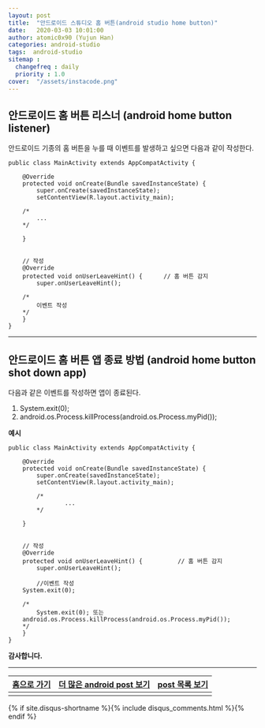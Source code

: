 ```yaml
---
layout: post
title:  "안드로이드 스튜디오 홈 버튼(android studio home button)"
date:   2020-03-03 10:01:00
author: atomic0x90 (Yujun Han)
categories: android-studio
tags:  android-studio
sitemap :
  changefreq : daily
  priority : 1.0
cover:  "/assets/instacode.png"
---
```


## 안드로이드 홈 버튼 리스너 (android home button listener)

안드로이드 기종의 홈 버튼을 누를 때 이벤트를 발생하고 싶으면 다음과 같이 작성한다.

```
public class MainActivity extends AppCompatActivity {

    @Override
    protected void onCreate(Bundle savedInstanceState) {
        super.onCreate(savedInstanceState);
        setContentView(R.layout.activity_main);
    
	/*
		...
	*/

    }


    // 작성
    @Override
    protected void onUserLeaveHint() {		// 홈 버튼 감지
        super.onUserLeaveHint();

	/*
		이벤트 작성
	*/
    }
}
```


---

## 안드로이드 홈 버튼 앱 종료 방법 (android home button shot down app)

다음과 같은 이벤트를 작성하면 앱이 종료된다.

1. System.exit(0);
1. android.os.Process.killProcess(android.os.Process.myPid());

**예시**

```
public class MainActivity extends AppCompatActivity {

    @Override
    protected void onCreate(Bundle savedInstanceState) {
        super.onCreate(savedInstanceState);
        setContentView(R.layout.activity_main);

        /*
                ...
        */

    }   


    // 작성
    @Override
    protected void onUserLeaveHint() {          // 홈 버튼 감지
        super.onUserLeaveHint();

        //이벤트 작성
	System.exit(0);

	/*
		System.exit(0);	또는
	android.os.Process.killProcess(android.os.Process.myPid());
	*/
    }
}
```


**감사합니다.**


---


[홈으로 가기][01]       |[더 많은 android post 보기][03]        |[post 목록 보기][02]
:------:                |:------:                               |:------:
                        |                                       |


[01]: https://atomic0x90.github.io/ "home"
[02]: https://atomic0x90.github.io/posts/ "posts"
[03]: https://atomic0x90.github.io/posts/#android-studio "android posts"

{% if site.disqus-shortname %}{% include disqus_comments.html %}{% endif %}

